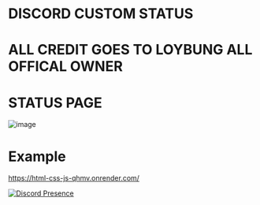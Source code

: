 # DISCORD CUSTOM STATUS
# ALL CREDIT GOES TO LOYBUNG ALL OFFICAL OWNER


# STATUS PAGE
![image](https://github.com/4levy/custom-status-4levy/assets/100963276/95981b33-224a-4f02-ade8-a9749231cfbb)


# Example 
https://html-css-js-qhmv.onrender.com/

[![Discord Presence](https://lanyard.cnrad.dev/api/874898422233178142)](https://discord.com/users/874898422233178142)
